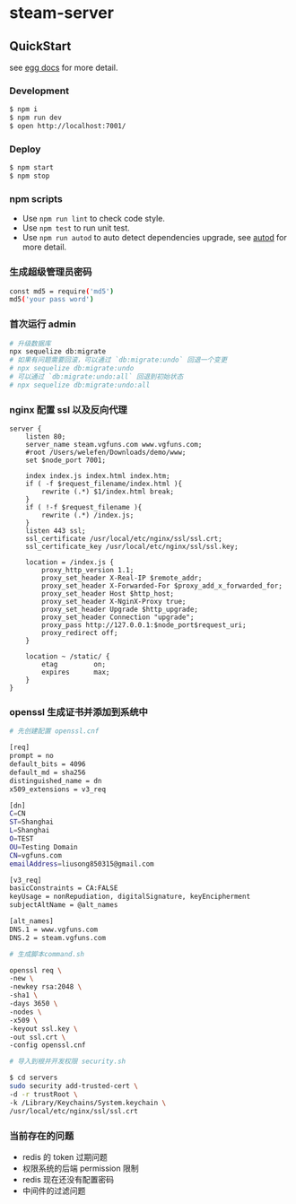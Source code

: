 # steam-server

## QuickStart

<!-- add docs here for user -->

see [egg docs][egg] for more detail.

### Development

```bash
$ npm i
$ npm run dev
$ open http://localhost:7001/
```

### Deploy

```bash
$ npm start
$ npm stop
```

### npm scripts

- Use `npm run lint` to check code style.
- Use `npm test` to run unit test.
- Use `npm run autod` to auto detect dependencies upgrade, see [autod](https://www.npmjs.com/package/autod) for more detail.

[egg]: https://eggjs.org

### 生成超级管理员密码

```bash
const md5 = require('md5')
md5('your pass word')
```

### 首次运行 admin

```bash
# 升级数据库
npx sequelize db:migrate
# 如果有问题需要回滚，可以通过 `db:migrate:undo` 回退一个变更
# npx sequelize db:migrate:undo
# 可以通过 `db:migrate:undo:all` 回退到初始状态
# npx sequelize db:migrate:undo:all
```

### nginx 配置 ssl 以及反向代理

```
server {
    listen 80;
    server_name steam.vgfuns.com www.vgfuns.com;
    #root /Users/welefen/Downloads/demo/www;
    set $node_port 7001;

    index index.js index.html index.htm;
    if ( -f $request_filename/index.html ){
        rewrite (.*) $1/index.html break;
    }
    if ( !-f $request_filename ){
        rewrite (.*) /index.js;
    }
    listen 443 ssl;
    ssl_certificate /usr/local/etc/nginx/ssl/ssl.crt;
    ssl_certificate_key /usr/local/etc/nginx/ssl/ssl.key;

    location = /index.js {
        proxy_http_version 1.1;
        proxy_set_header X-Real-IP $remote_addr;
        proxy_set_header X-Forwarded-For $proxy_add_x_forwarded_for;
        proxy_set_header Host $http_host;
        proxy_set_header X-NginX-Proxy true;
        proxy_set_header Upgrade $http_upgrade;
        proxy_set_header Connection "upgrade";
        proxy_pass http://127.0.0.1:$node_port$request_uri;
        proxy_redirect off;
    }

    location ~ /static/ {
        etag         on;
        expires      max;
    }
}
```

### openssl 生成证书并添加到系统中

```bash
# 先创建配置 openssl.cnf

[req]
prompt = no
default_bits = 4096
default_md = sha256
distinguished_name = dn
x509_extensions = v3_req

[dn]
C=CN
ST=Shanghai
L=Shanghai
O=TEST
OU=Testing Domain
CN=vgfuns.com
emailAddress=liusong850315@gmail.com

[v3_req]
basicConstraints = CA:FALSE
keyUsage = nonRepudiation, digitalSignature, keyEncipherment
subjectAltName = @alt_names

[alt_names]
DNS.1 = www.vgfuns.com
DNS.2 = steam.vgfuns.com

# 生成脚本command.sh

openssl req \
-new \
-newkey rsa:2048 \
-sha1 \
-days 3650 \
-nodes \
-x509 \
-keyout ssl.key \
-out ssl.crt \
-config openssl.cnf

# 导入到根并开发权限 security.sh

$ cd servers
sudo security add-trusted-cert \
-d -r trustRoot \
-k /Library/Keychains/System.keychain \
/usr/local/etc/nginx/ssl/ssl.crt

```

### 当前存在的问题

- redis 的 token 过期问题
- 权限系统的后端 permission 限制
- redis 现在还没有配置密码
- 中间件的过滤问题
